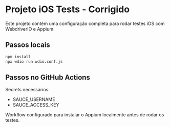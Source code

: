 
# Projeto iOS Tests - Corrigido

Este projeto contém uma configuração completa para rodar testes iOS com WebdriverIO e Appium.

## Passos locais
```bash
npm install
npx wdio run wdio.conf.js
```

## Passos no GitHub Actions
Secrets necessários:
- SAUCE_USERNAME
- SAUCE_ACCESS_KEY

Workflow configurado para instalar o Appium localmente antes de rodar os testes.

